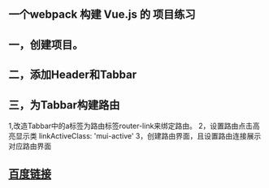 ## 一个webpack 构建 Vue.js 的 项目练习

## 一，创建项目。
## 二，添加Header和Tabbar
## 三，为Tabbar构建路由
1,改造Tabbar中的a标签为路由标签router-link来绑定路由。
2，设置路由点击高亮显示类 linkActiveClass: 'mui-active'
3，创建路由界面，且设置路由连接展示对应路由界面


##  [百度链接](https://www.baidu.com/)